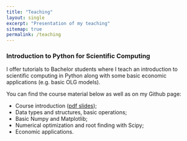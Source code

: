```yaml
---
title: "Teaching"
layout: single
excerpt: "Presentation of my teaching"
sitemap: true
permalink: /teaching
---
```


### Introduction to Python for Scientific Computing

I offer tutorials to Bachelor students where I teach an introduction to scientific computing in Python along with some basic economic applications (e.g. basic OLG models).

You can find the course material below as well as on my Github page:
* Course introduction ([pdf slides](https://www.dropbox.com/s/iv80644ta349nxe/intro_python.pdf?raw=1));
* Data types and structures, basic operations;
* Basic Numpy and Matplotlib;
* Numerical optimization and root finding with Scipy;
* Economic applications.
